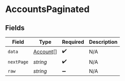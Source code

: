 # AccountsPaginated


## Fields

| Field                                       | Type                                        | Required                                    | Description                                 |
| ------------------------------------------- | ------------------------------------------- | ------------------------------------------- | ------------------------------------------- |
| `data`                                      | [Account](../../models/shared/account.md)[] | :heavy_check_mark:                          | N/A                                         |
| `nextPage`                                  | *string*                                    | :heavy_check_mark:                          | N/A                                         |
| `raw`                                       | *string*                                    | :heavy_minus_sign:                          | N/A                                         |